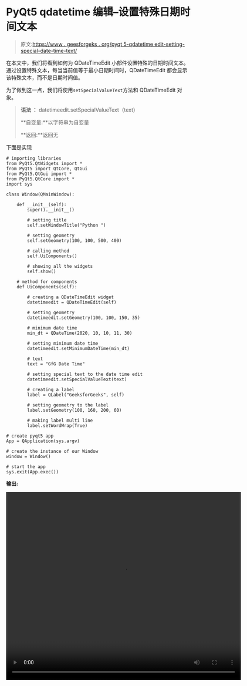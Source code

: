 # PyQt5 qdatetime 编辑–设置特殊日期时间文本

> 原文:[https://www . geesforgeks . org/pyqt 5-qdatetime edit-setting-special-date-time-text/](https://www.geeksforgeeks.org/pyqt5-qdatetimeedit-setting-special-date-time-text/)

在本文中，我们将看到如何为 QDateTimeEdit 小部件设置特殊的日期时间文本。通过设置特殊文本，每当当前值等于最小日期时间时，QDateTimeEdit 都会显示该特殊文本，而不是日期时间值。

为了做到这一点，我们将使用`setSpecialValueText`方法和 QDateTimeEdit 对象。

> **语法 ：** datetimeedit.setSpecialValueText（text）
> 
> **自变量:**以字符串为自变量
> 
> **返回:**返回无

下面是实现

```
# importing libraries
from PyQt5.QtWidgets import * 
from PyQt5 import QtCore, QtGui
from PyQt5.QtGui import * 
from PyQt5.QtCore import * 
import sys

class Window(QMainWindow):

    def __init__(self):
        super().__init__()

        # setting title
        self.setWindowTitle("Python ")

        # setting geometry
        self.setGeometry(100, 100, 500, 400)

        # calling method
        self.UiComponents()

        # showing all the widgets
        self.show()

    # method for components
    def UiComponents(self):

        # creating a QDateTimeEdit widget
        datetimeedit = QDateTimeEdit(self)

        # setting geometry
        datetimeedit.setGeometry(100, 100, 150, 35)

        # minimum date time
        min_dt = QDateTime(2020, 10, 10, 11, 30)

        # setting minimum date time
        datetimeedit.setMinimumDateTime(min_dt)

        # text
        text = "GfG Date Time"

        # setting special text to the date time edit
        datetimeedit.setSpecialValueText(text)

        # creating a label
        label = QLabel("GeeksforGeeks", self)

        # setting geometry to the label
        label.setGeometry(100, 160, 200, 60)

        # making label multi line
        label.setWordWrap(True)

# create pyqt5 app
App = QApplication(sys.argv)

# create the instance of our Window
window = Window()

# start the app
sys.exit(App.exec())
```

**输出:**

<video class="wp-video-shortcode" id="video-451414-1" width="640" height="512" preload="metadata" controls=""><source type="video/mp4" src="https://media.geeksforgeeks.org/wp-content/uploads/20200712012321/Python-2020-07-12-01-16-12.mp4?_=1">[https://media.geeksforgeeks.org/wp-content/uploads/20200712012321/Python-2020-07-12-01-16-12.mp4](https://media.geeksforgeeks.org/wp-content/uploads/20200712012321/Python-2020-07-12-01-16-12.mp4)</video>